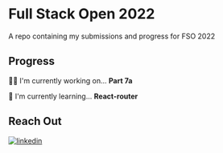 # Full Stack Open 2022
A repo containing my submissions and progress for FSO 2022
## Progress
👩‍💻 I'm currently working on... **Part 7a**

🧠 I'm currently learning... **React-router**

## Reach Out
[![linkedin](https://img.shields.io/badge/linkedin-0A66C2?style=for-the-badge&logo=linkedin&logoColor=white)](https://www.linkedin.com/in/lubovranka)
